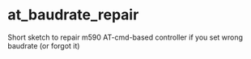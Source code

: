 # at_baudrate_repair
Short sketch to repair m590 AT-cmd-based controller if you set wrong baudrate (or forgot it)

